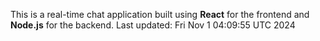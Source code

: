 This is a real-time chat application built using **React** for the frontend and **Node.js** for the backend.
Last updated: Fri Nov  1 04:09:55 UTC 2024

